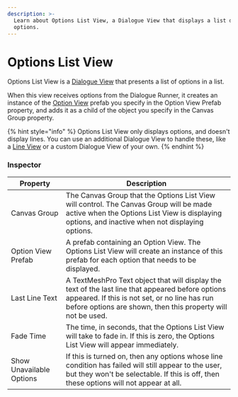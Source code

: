 ```yaml
---
description: >-
  Learn about Options List View, a Dialogue View that displays a list dialogue
  options.
---
```


# Options List View

Options List View is a [Dialogue View](README.md) that presents a list of options in a list.

When this view receives options from the Dialogue Runner, it creates an instance of the [Option View](option-view.md) prefab you specify in the Option View Prefab property, and adds it as a child of the object you specify in the Canvas Group property. 

{% hint style="info" %}
Options List View only displays options, and doesn't display lines. You can use an additional Dialogue View to handle these, like a [Line View](line-view.md) or a custom Dialogue View of your own.
{% endhint %}

### Inspector

|Property|Description|
|---|---|
|Canvas Group|The Canvas Group that the Options List View will control. The Canvas Group will be made active when the Options List View is displaying options, and inactive when not displaying options.|
|Option View Prefab|A prefab containing an Option View. The Options List View will create an instance of this prefab for each option that needs to be displayed.|
|Last Line Text|A TextMeshPro Text object that will display the text of the last line that appeared before options appeared. If this is not set, or no line has run before options are shown, then this property will not be used.|
|Fade Time|The time, in seconds, that the Options List View will take to fade in. If this is zero, the Options List View will appear immediately.|
|Show Unavailable Options|If this is turned on, then any options whose line condition has failed will still appear to the user, but they won't be selectable. If this is off, then these options will not appear at all.|
